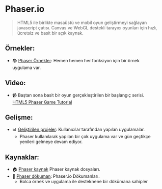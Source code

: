 # Phaser.io
> HTML5 ile birlikte masaüstü ve mobil oyun geliştirmeyi sağlayan javascript çatısı.
> Canvas ve WebGL destekli tarayıcı oyunları için hızlı, ücretsiz ve basit bir açık kaynak.

## Örnekler:

- :books: [Phaser Örnekler](https://www.freetype.org): Hemen hemen her fonksiyon için bir örnek uygulama var.

## Video:
- :video_camera: Baştan sona basit bir oyun gerçekleştirilen bir başlangıç serisi.
<a href="https://youtu.be/IQs_pze2SsA?list=PL9iYZZWgVwsfd3z_wowmPYNOLOkqTvTRd
" target="_blank">HTML5 Phaser Game Tutorial</a>

## Gelişme:

- :bar_chart: [Geliştirilen projeler](http://phaser.io/news): Kullanıcılar tarafından yapılan uygulamalar.
    - Phaser kullanılarak yapılan bir çok uygulama var ve gün geçtikçe yenileri gelmeye devam ediyor.


## Kaynaklar:
- :house:  [Phaser kaynak](https://github.com/photonstorm/phaser) Phaser kaynak dosyaları.
- :memo: [Phaser dökuman](https://phaser.io/docs/2.6.2/index): Phaser.io Dökumanları.
    - Bolca örnek ve uygulama ile desteknene bir dökümana sahipler
